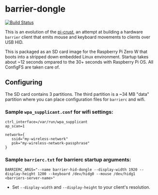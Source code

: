# barrier-dongle

[![Build Status](https://dev.azure.com/frbncis/barrier-hid-dongle/_apis/build/status/frbncis.barrier-dongle?branchName=master)](https://dev.azure.com/frbncis/barrier-hid-dongle/_build/latest?definitionId=2&branchName=master)

This is an evolution of the [pi-crust](https://github.com/frbncis/pi-crust), an attempt at building a hardware `barrier` client that emits mouse and keyboard movements to clients over USB HID.

This is packaged as an SD card image for the Raspberry Pi Zero W that boots into a stripped down embedded Linux environment. Startup takes about ~12 seconds ompared to the 30+ seconds with Raspberry Pi OS. All ConfigFS are taken care of.

## Configuring

The SD card contains 3 partitions. The third partition is a ~34 MB "data" partition where you can place configuration files for `barrierc` and wifi.

### Sample `wpa_supplicant.conf` for wifi settings:

```
ctrl_interface=/var/run/wpa_supplicant
ap_scan=1

network={
   ssid="my-wireless-network"
   psk="my-wireless-network-passphrase"
}
```

### Sample `barrierc.txt` for barrierc startup arguments:

```
BARRIERC_ARGS="--name barrier-hid-dongle --display-width 1920 --display-height 1200 --keyboard /dev/hidg0 --mouse /dev/hidg1 <barriers-server-name>"
```

* Set `--display-width` and `--display-height` to your client's resolution.
